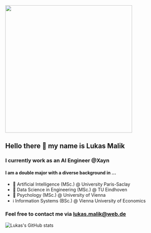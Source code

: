 <img src="https://i.redd.it/wbjwxvte4gt41.jpg" width="400">

## Hello there 👋 my name is Lukas Malik

### I currently work as an AI Engineer @Xayn 

#### I am a double major with a diverse background in ...
- 🤖 Artificial Intelligence (MSc.) @ University Paris-Saclay
- 🔬 Data Science in Engineering (MSc.) @ TU Eindhoven 
- 🧠 Psychology (MSc.) @ University of Vienna
- ℹ️ Information Systems (BSc.) @ Vienna University of Economics

### Feel free to contact me via lukas.malik@web.de 

![Lukas's GitHub stats](https://github-readme-stats.vercel.app/api?username=lumalik&count_private=true)
